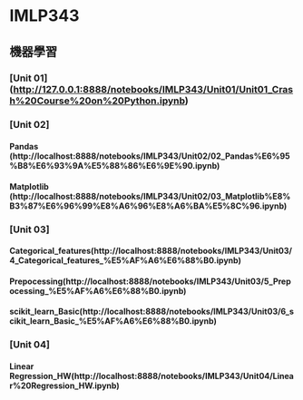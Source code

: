 # IMLP343
## 機器學習

### [Unit 01] (http://127.0.0.1:8888/notebooks/IMLP343/Unit01/Unit01_Crash%20Course%20on%20Python.ipynb)


### [Unit 02] 

#### Pandas (http://localhost:8888/notebooks/IMLP343/Unit02/02_Pandas%E6%95%B8%E6%93%9A%E5%88%86%E6%9E%90.ipynb)

#### Matplotlib (http://localhost:8888/notebooks/IMLP343/Unit02/03_Matplotlib%E8%B3%87%E6%96%99%E8%A6%96%E8%A6%BA%E5%8C%96.ipynb)


### [Unit 03]

#### Categorical_features(http://localhost:8888/notebooks/IMLP343/Unit03/4_Categorical_features_%E5%AF%A6%E6%88%B0.ipynb)

#### Prepocessing(http://localhost:8888/notebooks/IMLP343/Unit03/5_Prepocessing_%E5%AF%A6%E6%88%B0.ipynb)

#### scikit_learn_Basic(http://localhost:8888/notebooks/IMLP343/Unit03/6_scikit_learn_Basic_%E5%AF%A6%E6%88%B0.ipynb)


### [Unit 04]

#### Linear Regression_HW(http://localhost:8888/notebooks/IMLP343/Unit04/Linear%20Regression_HW.ipynb)
